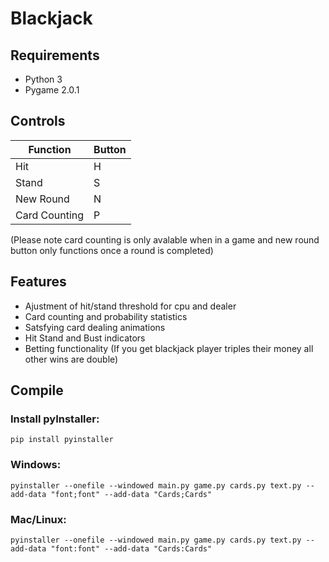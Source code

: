 # Blackjack
 
## Requirements
- Python 3
- Pygame 2.0.1

## Controls
|Function|Button|
|--|--|
|Hit|H|
|Stand|S|
|New Round|N|
|Card Counting|P|

(Please note card counting is only avalable when in a game and new round button only functions once a round is completed)

## Features
- Ajustment of hit/stand threshold for cpu and dealer
- Card counting and probability statistics
- Satsfying card dealing animations
- Hit Stand and Bust indicators
- Betting functionality (If you get blackjack player triples their money all other wins are double)


## Compile

### Install pyInstaller:
	pip install pyinstaller

### Windows:

    pyinstaller --onefile --windowed main.py game.py cards.py text.py --add-data "font;font" --add-data "Cards;Cards"


### Mac/Linux:

    pyinstaller --onefile --windowed main.py game.py cards.py text.py --add-data "font:font" --add-data "Cards:Cards"
	
